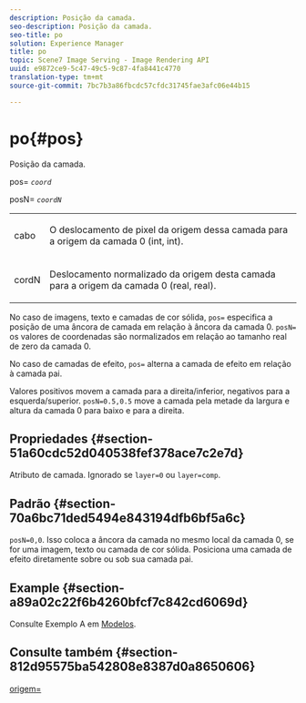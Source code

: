 ```yaml
---
description: Posição da camada.
seo-description: Posição da camada.
seo-title: po
solution: Experience Manager
title: po
topic: Scene7 Image Serving - Image Rendering API
uuid: e9872ce9-5c47-49c5-9c87-4fa8441c4770
translation-type: tm+mt
source-git-commit: 7bc7b3a86fbcdc57cfdc31745fae3afc06e44b15

---
```



# po{#pos}

Posição da camada.

pos= *`coord`*

posN= *`coordN`*

<table id="simpletable_754F76EE00BF4129B07502647FF172B7"> 
 <tr class="strow"> 
  <td class="stentry"> <p><span class="varname"> cabo</span> </p> </td> 
  <td class="stentry"> <p>O deslocamento de pixel da origem dessa camada para a origem da camada 0 (int, int). </p></td> 
 </tr> 
 <tr class="strow"> 
  <td class="stentry"> <p><span class="varname"> cordN</span> </p></td> 
  <td class="stentry"> <p>Deslocamento normalizado da origem desta camada para a origem da camada 0 (real, real). </p></td> 
 </tr> 
</table>

No caso de imagens, texto e camadas de cor sólida, `pos=` especifica a posição de uma âncora de camada em relação à âncora da camada 0. `posN=` os valores de coordenadas são normalizados em relação ao tamanho real de zero da camada 0.

No caso de camadas de efeito, `pos=` alterna a camada de efeito em relação à camada pai.

Valores positivos movem a camada para a direita/inferior, negativos para a esquerda/superior. `posN=0.5,0.5` move a camada pela metade da largura e altura da camada 0 para baixo e para a direita.

## Propriedades {#section-51a60cdc52d040538fef378ace7c2e7d}

Atributo de camada. Ignorado se `layer=0` ou `layer=comp`.

## Padrão {#section-70a6bc71ded5494e843194dfb6bf5a6c}

`posN=0,0`. Isso coloca a âncora da camada no mesmo local da camada 0, se for uma imagem, texto ou camada de cor sólida. Posiciona uma camada de efeito diretamente sobre ou sob sua camada pai.

## Example {#section-a89a02c22f6b4260bfcf7c842cd6069d}

Consulte Exemplo A em [Modelos](../../../../../is-api/http-ref/image-serving-api-ref/c-http-protocol-reference/c-templates/c-templates.md#concept-3cd2d2adae0e41b2979b9640244d4d3e).

## Consulte também {#section-812d95575ba542808e8387d0a8650606}

[origem=](../../../../../is-api/http-ref/image-serving-api-ref/c-http-protocol-reference/c-command-reference/r-origin.md#reference-e11c7ac06e2240cc884c3fec98f05138)

